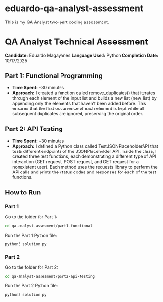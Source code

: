 # eduardo-qa-analyst-assessment
This is my QA Analyst two-part coding assessment.

# QA Analyst Technical Assessment

**Candidate:** Eduardo Magayanes
**Language Used:** Python
**Completion Date:** 10/17/2025

## Part 1: Functional Programming
- **Time Spent:** ~30 minutes
- **Approach:** I created a function called remove_duplicates() that iterates through each element of the input list and builds a new list (new_list) by appending only the elements that haven’t been added before. This ensures that the first occurrence of each element is kept while all subsequent duplicates are ignored, preserving the original order.

## Part 2: API Testing  
- **Time Spent:** ~30 minutes
- **Approach:** I defined a Python class called TestJSONPlaceholderAPI that tests different endpoints of the JSONPlaceholder API. Inside the class, I created three test functions, each demonstrating a different type of API interaction (GET request, POST request, and GET request for a nonexistent user). Each method uses the requests library to perform the API calls and prints the status codes and responses for each of the test functions.

## How to Run
### Part 1
Go to the folder for Part 1:
```bash
cd qa-analyst-assesment/part1-functional
```
Run the Part 1 Python file:
```bash
python3 solution.py
```

### Part 2
Go to the folder for Part 2:
```bash
cd qa-analyst-assesment/part2-api-testing
```
Run the Part 2 Python file:
```bash
python3 solution.py